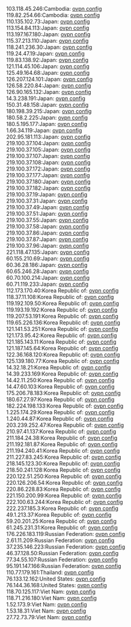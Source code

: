 103.118.45.246:Cambodia: [ovpn config](vpn/103_118_45_246.ovpn)  
119.82.254.66:Cambodia: [ovpn config](vpn/119_82_254_66.ovpn)  
110.135.102.73:Japan: [ovpn config](vpn/110_135_102_73.ovpn)  
113.154.84.113:Japan: [ovpn config](vpn/113_154_84_113.ovpn)  
113.197.167.180:Japan: [ovpn config](vpn/113_197_167_180.ovpn)  
115.37.213.110:Japan: [ovpn config](vpn/115_37_213_110.ovpn)  
118.241.236.30:Japan: [ovpn config](vpn/118_241_236_30.ovpn)  
119.24.47.19:Japan: [ovpn config](vpn/119_24_47_19.ovpn)  
119.83.138.92:Japan: [ovpn config](vpn/119_83_138_92.ovpn)  
121.114.45.106:Japan: [ovpn config](vpn/121_114_45_106.ovpn)  
125.49.164.68:Japan: [ovpn config](vpn/125_49_164_68.ovpn)  
126.207.124.101:Japan: [ovpn config](vpn/126_207_124_101.ovpn)  
126.58.220.84:Japan: [ovpn config](vpn/126_58_220_84.ovpn)  
126.90.165.132:Japan: [ovpn config](vpn/126_90_165_132.ovpn)  
14.3.238.191:Japan: [ovpn config](vpn/14_3_238_191.ovpn)  
150.31.48.158:Japan: [ovpn config](vpn/150_31_48_158.ovpn)  
180.198.39.215:Japan: [ovpn config](vpn/180_198_39_215.ovpn)  
180.58.2.225:Japan: [ovpn config](vpn/180_58_2_225.ovpn)  
180.5.195.177:Japan: [ovpn config](vpn/180_5_195_177.ovpn)  
1.66.34.119:Japan: [ovpn config](vpn/1_66_34_119.ovpn)  
202.95.181.113:Japan: [ovpn config](vpn/202_95_181_113.ovpn)  
219.100.37.104:Japan: [ovpn config](vpn/219_100_37_104.ovpn)  
219.100.37.105:Japan: [ovpn config](vpn/219_100_37_105.ovpn)  
219.100.37.107:Japan: [ovpn config](vpn/219_100_37_107.ovpn)  
219.100.37.108:Japan: [ovpn config](vpn/219_100_37_108.ovpn)  
219.100.37.172:Japan: [ovpn config](vpn/219_100_37_172.ovpn)  
219.100.37.177:Japan: [ovpn config](vpn/219_100_37_177.ovpn)  
219.100.37.180:Japan: [ovpn config](vpn/219_100_37_180.ovpn)  
219.100.37.182:Japan: [ovpn config](vpn/219_100_37_182.ovpn)  
219.100.37.19:Japan: [ovpn config](vpn/219_100_37_19.ovpn)  
219.100.37.31:Japan: [ovpn config](vpn/219_100_37_31.ovpn)  
219.100.37.49:Japan: [ovpn config](vpn/219_100_37_49.ovpn)  
219.100.37.51:Japan: [ovpn config](vpn/219_100_37_51.ovpn)  
219.100.37.55:Japan: [ovpn config](vpn/219_100_37_55.ovpn)  
219.100.37.58:Japan: [ovpn config](vpn/219_100_37_58.ovpn)  
219.100.37.86:Japan: [ovpn config](vpn/219_100_37_86.ovpn)  
219.100.37.87:Japan: [ovpn config](vpn/219_100_37_87.ovpn)  
219.100.37.96:Japan: [ovpn config](vpn/219_100_37_96.ovpn)  
221.118.47.135:Japan: [ovpn config](vpn/221_118_47_135.ovpn)  
60.155.210.69:Japan: [ovpn config](vpn/60_155_210_69.ovpn)  
60.36.28.186:Japan: [ovpn config](vpn/60_36_28_186.ovpn)  
60.65.246.28:Japan: [ovpn config](vpn/60_65_246_28.ovpn)  
60.70.100.214:Japan: [ovpn config](vpn/60_70_100_214.ovpn)  
60.71.119.233:Japan: [ovpn config](vpn/60_71_119_233.ovpn)  
112.173.170.40:Korea Republic of: [ovpn config](vpn/112_173_170_40.ovpn)  
118.37.11.108:Korea Republic of: [ovpn config](vpn/118_37_11_108.ovpn)  
119.192.109.50:Korea Republic of: [ovpn config](vpn/119_192_109_50.ovpn)  
119.193.19.192:Korea Republic of: [ovpn config](vpn/119_193_19_192.ovpn)  
119.207.53.191:Korea Republic of: [ovpn config](vpn/119_207_53_191.ovpn)  
119.65.226.136:Korea Republic of: [ovpn config](vpn/119_65_226_136.ovpn)  
121.141.53.251:Korea Republic of: [ovpn config](vpn/121_141_53_251.ovpn)  
121.173.95.42:Korea Republic of: [ovpn config](vpn/121_173_95_42.ovpn)  
121.185.143.11:Korea Republic of: [ovpn config](vpn/121_185_143_11.ovpn)  
121.187.145.64:Korea Republic of: [ovpn config](vpn/121_187_145_64.ovpn)  
122.36.168.120:Korea Republic of: [ovpn config](vpn/122_36_168_120.ovpn)  
125.139.180.77:Korea Republic of: [ovpn config](vpn/125_139_180_77.ovpn)  
14.32.18.21:Korea Republic of: [ovpn config](vpn/14_32_18_21.ovpn)  
14.39.233.169:Korea Republic of: [ovpn config](vpn/14_39_233_169.ovpn)  
14.42.11.250:Korea Republic of: [ovpn config](vpn/14_42_11_250.ovpn)  
14.47.60.103:Korea Republic of: [ovpn config](vpn/14_47_60_103.ovpn)  
175.206.78.183:Korea Republic of: [ovpn config](vpn/175_206_78_183.ovpn)  
180.67.27.97:Korea Republic of: [ovpn config](vpn/180_67_27_97.ovpn)  
182.224.198.133:Korea Republic of: [ovpn config](vpn/182_224_198_133.ovpn)  
1.225.174.29:Korea Republic of: [ovpn config](vpn/1_225_174_29.ovpn)  
1.240.44.87:Korea Republic of: [ovpn config](vpn/1_240_44_87.ovpn)  
203.239.252.47:Korea Republic of: [ovpn config](vpn/203_239_252_47.ovpn)  
210.97.41.137:Korea Republic of: [ovpn config](vpn/210_97_41_137.ovpn)  
211.184.24.38:Korea Republic of: [ovpn config](vpn/211_184_24_38.ovpn)  
211.192.181.87:Korea Republic of: [ovpn config](vpn/211_192_181_87.ovpn)  
211.194.240.41:Korea Republic of: [ovpn config](vpn/211_194_240_41.ovpn)  
211.227.83.245:Korea Republic of: [ovpn config](vpn/211_227_83_245.ovpn)  
218.145.123.30:Korea Republic of: [ovpn config](vpn/218_145_123_30.ovpn)  
218.50.241.128:Korea Republic of: [ovpn config](vpn/218_50_241_128.ovpn)  
220.122.51.250:Korea Republic of: [ovpn config](vpn/220_122_51_250.ovpn)  
220.126.206.54:Korea Republic of: [ovpn config](vpn/220_126_206_54.ovpn)  
220.86.228.83:Korea Republic of: [ovpn config](vpn/220_86_228_83.ovpn)  
221.150.200.99:Korea Republic of: [ovpn config](vpn/221_150_200_99.ovpn)  
222.100.63.244:Korea Republic of: [ovpn config](vpn/222_100_63_244.ovpn)  
222.237.185.3:Korea Republic of: [ovpn config](vpn/222_237_185_3.ovpn)  
49.1.213.37:Korea Republic of: [ovpn config](vpn/49_1_213_37.ovpn)  
59.20.201.25:Korea Republic of: [ovpn config](vpn/59_20_201_25.ovpn)  
61.245.231.31:Korea Republic of: [ovpn config](vpn/61_245_231_31.ovpn)  
176.226.183.119:Russian Federation: [ovpn config](vpn/176_226_183_119.ovpn)  
2.61.11.209:Russian Federation: [ovpn config](vpn/2_61_11_209.ovpn)  
37.235.146.223:Russian Federation: [ovpn config](vpn/37_235_146_223.ovpn)  
46.37.128.50:Russian Federation: [ovpn config](vpn/46_37_128_50.ovpn)  
77.34.55.107:Russian Federation: [ovpn config](vpn/77_34_55_107.ovpn)  
95.191.147.166:Russian Federation: [ovpn config](vpn/95_191_147_166.ovpn)  
110.77.179.161:Thailand: [ovpn config](vpn/110_77_179_161.ovpn)  
76.133.12.162:United States: [ovpn config](vpn/76_133_12_162.ovpn)  
76.144.36.168:United States: [ovpn config](vpn/76_144_36_168.ovpn)  
118.70.125.117:Viet Nam: [ovpn config](vpn/118_70_125_117.ovpn)  
118.71.216.180:Viet Nam: [ovpn config](vpn/118_71_216_180.ovpn)  
1.52.173.9:Viet Nam: [ovpn config](vpn/1_52_173_9.ovpn)  
1.53.18.31:Viet Nam: [ovpn config](vpn/1_53_18_31.ovpn)  
27.72.73.79:Viet Nam: [ovpn config](vpn/27_72_73_79.ovpn)  
